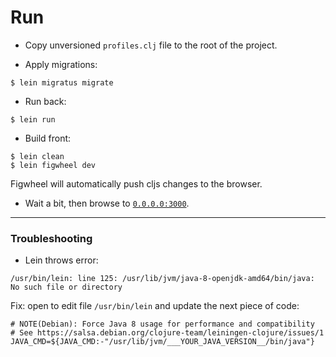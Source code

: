 # Run

- Copy unversioned `profiles.clj` file to the root of the project.

- Apply migrations:

```
$ lein migratus migrate
```

- Run back:

```
$ lein run
```

- Build front:

```
$ lein clean
$ lein figwheel dev
```

Figwheel will automatically push cljs changes to the browser.

- Wait a bit, then browse to [`0.0.0.0:3000`](0.0.0.0:3000).

---

### Troubleshooting

- Lein throws error:

```
/usr/bin/lein: line 125: /usr/lib/jvm/java-8-openjdk-amd64/bin/java: No such file or directory
```

Fix: open to edit file `/usr/bin/lein` and update the next piece of code:

```
# NOTE(Debian): Force Java 8 usage for performance and compatibility
# See https://salsa.debian.org/clojure-team/leiningen-clojure/issues/1
JAVA_CMD=${JAVA_CMD:-"/usr/lib/jvm/___YOUR_JAVA_VERSION__/bin/java"}
```
